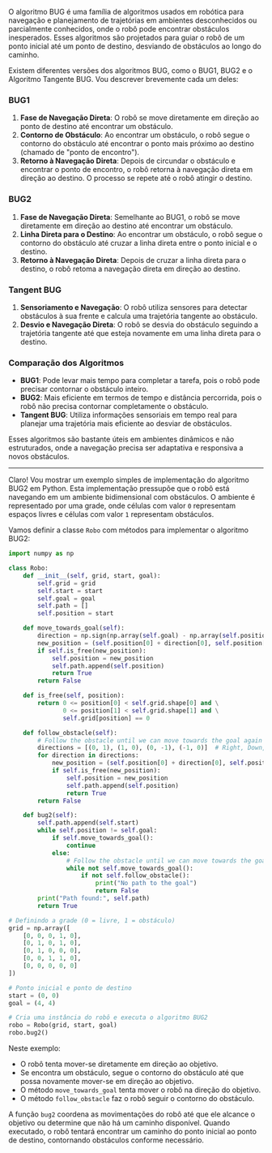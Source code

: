 O algoritmo BUG é uma família de algoritmos usados em robótica para navegação e planejamento de trajetórias em ambientes desconhecidos ou parcialmente conhecidos, onde o robô pode encontrar obstáculos inesperados. Esses algoritmos são projetados para guiar o robô de um ponto inicial até um ponto de destino, desviando de obstáculos ao longo do caminho.

Existem diferentes versões dos algoritmos BUG, como o BUG1, BUG2 e o Algoritmo Tangente BUG. Vou descrever brevemente cada um deles:

### BUG1
1. **Fase de Navegação Direta**: O robô se move diretamente em direção ao ponto de destino até encontrar um obstáculo.
2. **Contorno de Obstáculo**: Ao encontrar um obstáculo, o robô segue o contorno do obstáculo até encontrar o ponto mais próximo ao destino (chamado de "ponto de encontro").
3. **Retorno à Navegação Direta**: Depois de circundar o obstáculo e encontrar o ponto de encontro, o robô retorna à navegação direta em direção ao destino. O processo se repete até o robô atingir o destino.

### BUG2
1. **Fase de Navegação Direta**: Semelhante ao BUG1, o robô se move diretamente em direção ao destino até encontrar um obstáculo.
2. **Linha Direta para o Destino**: Ao encontrar um obstáculo, o robô segue o contorno do obstáculo até cruzar a linha direta entre o ponto inicial e o destino.
3. **Retorno à Navegação Direta**: Depois de cruzar a linha direta para o destino, o robô retoma a navegação direta em direção ao destino.

### Tangent BUG
1. **Sensoriamento e Navegação**: O robô utiliza sensores para detectar obstáculos à sua frente e calcula uma trajetória tangente ao obstáculo.
2. **Desvio e Navegação Direta**: O robô se desvia do obstáculo seguindo a trajetória tangente até que esteja novamente em uma linha direta para o destino.

### Comparação dos Algoritmos
- **BUG1**: Pode levar mais tempo para completar a tarefa, pois o robô pode precisar contornar o obstáculo inteiro.
- **BUG2**: Mais eficiente em termos de tempo e distância percorrida, pois o robô não precisa contornar completamente o obstáculo.
- **Tangent BUG**: Utiliza informações sensoriais em tempo real para planejar uma trajetória mais eficiente ao desviar de obstáculos.

Esses algoritmos são bastante úteis em ambientes dinâmicos e não estruturados, onde a navegação precisa ser adaptativa e responsiva a novos obstáculos.

________________

Claro! Vou mostrar um exemplo simples de implementação do algoritmo BUG2 em Python. Esta implementação pressupõe que o robô está navegando em um ambiente bidimensional com obstáculos. O ambiente é representado por uma grade, onde células com valor `0` representam espaços livres e células com valor `1` representam obstáculos.

Vamos definir a classe `Robo` com métodos para implementar o algoritmo BUG2:

```python
import numpy as np

class Robo:
    def __init__(self, grid, start, goal):
        self.grid = grid
        self.start = start
        self.goal = goal
        self.path = []
        self.position = start

    def move_towards_goal(self):
        direction = np.sign(np.array(self.goal) - np.array(self.position))
        new_position = (self.position[0] + direction[0], self.position[1] + direction[1])
        if self.is_free(new_position):
            self.position = new_position
            self.path.append(self.position)
            return True
        return False

    def is_free(self, position):
        return 0 <= position[0] < self.grid.shape[0] and \
               0 <= position[1] < self.grid.shape[1] and \
               self.grid[position] == 0

    def follow_obstacle(self):
        # Follow the obstacle until we can move towards the goal again
        directions = [(0, 1), (1, 0), (0, -1), (-1, 0)]  # Right, Down, Left, Up
        for direction in directions:
            new_position = (self.position[0] + direction[0], self.position[1] + direction[1])
            if self.is_free(new_position):
                self.position = new_position
                self.path.append(self.position)
                return True
        return False

    def bug2(self):
        self.path.append(self.start)
        while self.position != self.goal:
            if self.move_towards_goal():
                continue
            else:
                # Follow the obstacle until we can move towards the goal again
                while not self.move_towards_goal():
                    if not self.follow_obstacle():
                        print("No path to the goal")
                        return False
        print("Path found:", self.path)
        return True

# Definindo a grade (0 = livre, 1 = obstáculo)
grid = np.array([
    [0, 0, 0, 1, 0],
    [0, 1, 0, 1, 0],
    [0, 1, 0, 0, 0],
    [0, 0, 1, 1, 0],
    [0, 0, 0, 0, 0]
])

# Ponto inicial e ponto de destino
start = (0, 0)
goal = (4, 4)

# Cria uma instância do robô e executa o algoritmo BUG2
robo = Robo(grid, start, goal)
robo.bug2()
```

Neste exemplo:
- O robô tenta mover-se diretamente em direção ao objetivo.
- Se encontra um obstáculo, segue o contorno do obstáculo até que possa novamente mover-se em direção ao objetivo.
- O método `move_towards_goal` tenta mover o robô na direção do objetivo.
- O método `follow_obstacle` faz o robô seguir o contorno do obstáculo.

A função `bug2` coordena as movimentações do robô até que ele alcance o objetivo ou determine que não há um caminho disponível. Quando executado, o robô tentará encontrar um caminho do ponto inicial ao ponto de destino, contornando obstáculos conforme necessário.
